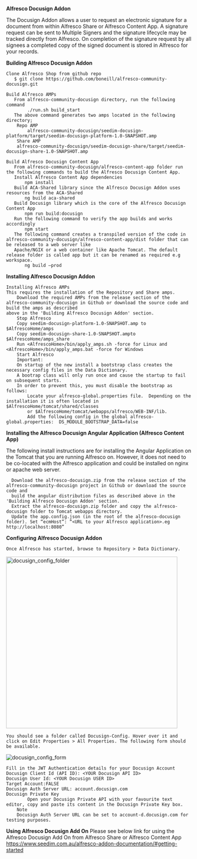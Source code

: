**Alfresco Docusign Addon**

The Docusign Addon allows a user to request an electronic signature for a document from within Alfresco Share or Alfresco Content App.  A signature request can be sent to Multiple Signers and the signature lifecycle may be tracked directly from Alfresco.  On completion of the signature request by all signees a completed copy of the signed document is stored in Alfresco for your records.

**Building Alfresco Docusign Addon**

    Clone Alfresco Shop from github repo
	   $ git clone https://github.com/boneill/alfresco-community-docusign.git
    
    Build Alfresco AMPs
	   From alfresco-community-docusign directory, run the following command 
     		./run.sh build_start
	   The above command generates two amps located in the following directory;
   	   	Repo AMP
	    	alfresco-community-docusign/seedim-docusign-platform/target/seedim-docusign-platform-1.0-SNAPSHOT.amp
   		Share AMP 
	 	alfresco-community-docusign/seedim-docusign-share/target/seedim-docusign-share-1.0-SNAPSHOT.amp

    Build Alfresco Docusign Content App
	   From alfresco-community-docusign/alfresco-content-app folder run the following commands to build the Alfresco Docusign Content App.
	   Install Alfresco Content App dependencies
		   npm install
	   Build ACA-Shared library since the Alfresco Docusign Addon uses resources from the ACA-Shared
		   ng build aca-shared
	   Build Docusign library which is the core of the Alfresco Docusign Content App
		   npm run build:docusign
	   Run the following command to verify the app builds and works accordingly
		   npm start
	   The following command creates a transpiled version of the code in alfresco-community-docusign/alfresco-content-app/dist folder that can be released to a web server like
	   Apache/NGIX or a web container like Apache Tomcat. The default release folder is called app but it can be renamed as required e.g workspace.
		   ng build –prod

**Installing Alfresco Docusign Addon**

    Installing Alfresco AMPs
    This requires the installation of the Repository and Share amps.
    	Download the required AMPs from the release section of the alfresco-community-docusign in Github or download the source code and build the amps as described 
	above in the 'Building Alfresco Docusign Addon' section.
    	Stop Alfresco
    	Copy seedim-docusign-platform-1.0-SNAPSHOT.amp to $AlfrescoHome/amps
    	Copy seedim-docusign-share-1.0-SNAPSHOT.ampto $AlfrescoHome/amps_share
    	Run <AlfrescoHome>/bin/apply_amps.sh -force for Linux and <AlfrescoHome>/bin/apply_amps.bat -force for Windows
    	Start Alfresco
    	Important:  
    	On startup of the new install a bootstrap class creates the necessary config files in the Data Dictionary.  
    	A bootrap class will only run once and cause the startup to fail on subsequent starts.  
    	In order to prevent this, you must disable the bootstrap as follows: 
      		Locate your alfresco-global.properties file.  Depending on the installation it is often located in $AlfrescoHome/tomcat/shared/classes 
      		or $AlfrescoHome/tomcat/webapps/alfresco/WEB-INF/lib.
      		Add the following config in the global alfresco-global.properties:  DS_MODULE_BOOTSTRAP_DATA=false

**Installing the Alfresco Docusign Angular Application (Alfresco Content App)**

 The following install instructions are for installing the Angular Application on the Tomcat that you are running Alfresco on.
 However, it does not need to be co-located with the Alfresco application and could be installed on nginx or apache web server.
       
      Download the alfresco-docusign.zip from the release section of the alfresco-community-docusign project in Github or download the source code and 
      build the angular distribution files as described above in the 'Building Alfresco Docusign Addon' section.
      Extract the alfresco-docusign.zip folder and copy the alfresco-docusign folder to Tomcat webapps directory.
      Update the app.config.json (in the root of the alfresco-docusign folder). Set “ecmHost”: “<URL to your Alfresco application>.eg http://localhost:8080”
      
**Configuring Alfresco Docusign Addon**

    Once Alfresco has started, browse to Repository > Data Dictionary.
    
   <img width="464" alt="docusign_config_folder" src="https://user-images.githubusercontent.com/9836573/128952980-1e4a2981-184f-4d00-ad7d-e9037b9dde42.png">   
    
    You should see a folder called Docusign-Config. Hover over it and click on Edit Properties > All Properties. The following form should be available.
   ![docusign_config_form](https://user-images.githubusercontent.com/9836573/128952895-8cf7b75a-fd9a-4055-bf5e-6381ac105169.png)
   
    
    Fill in the JWT Authentication details for your Docusign Account
   	Docusign Client Id (API ID): <YOUR Docusign API ID>
   	Docusign User Id: <YOUR Docusign USER ID>
   	Target Account:FALSE
   	Docusign Auth Server URL: account.docusign.com
   	Docusign Private Key
      		Open your Docusign Private API with your favourite text editor, copy and paste its content in the Docusign Private Key box.
    	Note
    	Docusign Auth Server URL can be set to account-d.docusign.com for testing purposes.

**Using Alfresco Docusign Add On**
Please see below link for using the Alfresco Docusign Add On from Alfresco Share or Alfresco Content App
https://www.seedim.com.au/alfresco-addon-documentation/#getting-started

